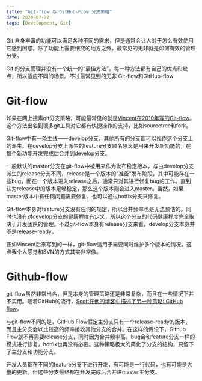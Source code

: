 ```yaml
---
title: "Git-flow 与 GitHub-Flow 分支策略"
date: 2020-07-22
tags: [Development, Git]
---
```


Git 自身丰富的功能可以满足各种不同的需求，但是通常会让人对于怎么有效使用它感到困惑。除了功能上需要细究的地方之外，最常见的无非就是如何有效的管理分支。

Git 的分支管理并没有一个统一的“最佳方法”。每一种方法都有自己的优点和缺点，所以适应不同的场景。不过最常见到的无非 Git-flow和GitHub-flow

# Git-flow

如果在网上搜素git分支策略，可能最常见的就是[Vincent在2010年写的Git-flow](https://nvie.com/posts/a-successful-git-branching-model/)。这个方法出名到很多git工具对它都有快捷操作的支持，比如sourcetree和fork。

Git-flow中有一条主线——develop分支，其他所有的分支都可以视作这个分支上的派生。在develop分支上派生的feature分支顾名思义是用来开发新功能的，在每个新功能开发完成后合并到develop分支。

一般默认的master分支在git-flow中被用来作为发布稳定版本，与由develop分支派生的release分支不同，release是一个版本的“准备”发布阶段，其中可能存在一些bug，而在一个版本进入release之后，通常只对其进行修复bug的工作。直到认为release中的版本足够稳定，那么这个版本则会进入master。当然，如果master版本中有任何问题需要修复，也可以通过hotfix分支来修复。

Git-flow本身对feature分支没有任何的规定，所以合并频率也是无法预估的。同时也没有对develop分支的健康程度有定义，所以这个分支的代码健康程度完全取决于开发团队的管理。不过git-flow本身有release分支来看，develop分支本身并不是release-ready。

正如Vincent后来写到的一样，git-flow适用于需要同时维护多个版本的情况。这点我个人感觉和SVN的方式其实非常像。

# Github-flow

git-flow虽然非常出名，但是本身的管理策略还是非常复杂，而且在一些情况下并不实用。随着GitHub的流行，[Scott在他的博客中描述了另一种策略: GitHub flow](http://scottchacon.com/2011/08/31/github-flow.html)。

与git-flow不同的是，GitHub Flow假定主分支只有一个release-ready的版本，而且主分支会以比较高的频率接收其他分支的合并。在这样的假设下，Github Flow就不再需要release分支，同时因为合并频率高，bug会和feature分支一样的模式进行修复，hotfix也再没有必要。这种策略极大的简化了分支的结构，只留下了主分支和功能分支。

开发人员都在不同的feature分支下进行开发，有可能是一行代码，也有可能是大量的更新。但这些分支最终都在开发完成后合并进master主分支。